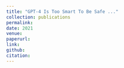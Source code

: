 ```yaml
---
title: "GPT-4 Is Too Smart To Be Safe ..."
collection: publications
permalink: 
date: 2021
venue: 
paperurl: 
link: 
github: 
citation: 
---
```

